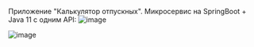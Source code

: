 Приложение "Калькулятор отпускных".
Микросервис на SpringBoot + Java 11 c одним API:
![image](https://github.com/DmitriyEvseyev/vacation-pay-calculator/assets/85866111/a5f4aaca-8015-4eeb-b697-353a7bab9f3a)

![image](https://github.com/DmitriyEvseyev/vacation-pay-calculator/assets/85866111/fa00340c-4f9f-4f71-9751-7e4c56e91918)
